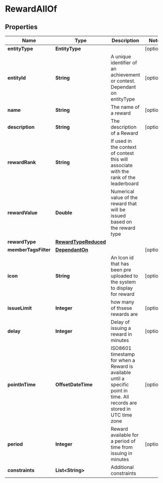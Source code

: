 

# RewardAllOf


## Properties

Name | Type | Description | Notes
------------ | ------------- | ------------- | -------------
**entityType** | **EntityType** |  |  [optional]
**entityId** | **String** | A unique identifier of an achievement or contest. Dependant on entityType |  [optional]
**name** | **String** | The name of a reward |  [optional]
**description** | **String** | The description of a Reward |  [optional]
**rewardRank** | **String** | If used in the context of contest this will associate with the rank of the leaderboard | 
**rewardValue** | **Double** | Numerical value of the reward that will be issued based on the reward type | 
**rewardType** | [**RewardTypeReduced**](RewardTypeReduced.md) |  | 
**memberTagsFilter** | [**DependantOn**](DependantOn.md) |  |  [optional]
**icon** | **String** | An Icon id that has been pre uploaded to the system to display for reward |  [optional]
**issueLimit** | **Integer** | how many of thsese rewards are |  [optional]
**delay** | **Integer** | Delay of issuing a reward in minutes |  [optional]
**pointInTime** | **OffsetDateTime** | ISO8601 timestamp for when a Reward is available until a specific point in time. All records are stored in UTC time zone |  [optional]
**period** | **Integer** | Reward available for a period of time from issuing in minutes |  [optional]
**constraints** | **List&lt;String&gt;** | Additional constraints | 



